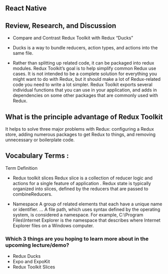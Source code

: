 
## React Native

 

## Review, Research, and Discussion
* Compare and Contrast Redux Toolkit with Redux “Ducks”

* Ducks is a way to bundle reducers, action types, and actions into the same file.

* Rather than splitting up related code, it can be packaged into redux modules. Redux Toolkit’s goal is to help simplify common Redux use cases. It is not intended to be a complete solution for everything you might want to do with Redux, but it should make a lot of Redux-related code you need to write a lot simpler. Redux Toolkit exports several individual functions that you can use in your application, and adds in dependencies on some other packages that are commonly used with Redux.

## What is the principle advantage of Redux Toolkit

It helps to solve three major problems with Redux: configuring a Redux store, adding numerous packages to get Redux to things, and removing unnecessary or boilerplate code.
## Vocabulary Terms :

Term      Definition

* Redux toolkit slices    Redux slice is a collection of reducer logic and actions for a single feature of application . Redux state is typically organized into slices, defined by the reducers that are passed to combineReducers.

* Namespace    A group of related elements that each have a unique name or identifier. ... A file path, which uses syntax defined by the operating system, is considered a namespace. For example, C:\Program Files\Internet Explorer is the namespace that describes where Internet Explorer files on a Windows computer.


### Which 3 things are you hoping to learn more about in the upcoming lecture/demo?

* Redux Ducks
* Expo and ExpoKit
* Redux Toolkit Slices



















